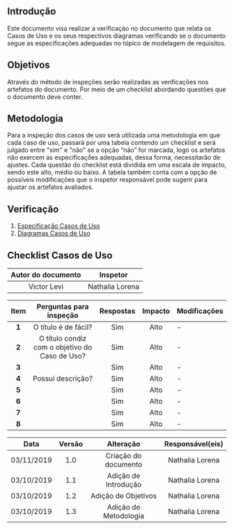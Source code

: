 ## Introdução

Este documento visa realizar a verificação no documento que relata os Casos de Uso e os seus respectivos diagramas verificando se o documento segue as especificações adequadas no tópico de modelagem de requisitos.

## Objetivos

Através do método de inspeções serão realizadas as verificações nos artefatos do documento. Por meio de um checklist abordando questões que o documento deve conter.


## Metodologia

Para a inspeção dos casos de uso será utilizada uma metodologia em que cada caso de uso, passará por uma tabela contendo um checklist e será julgado entre "sim" e "não" se a opção “não” for marcada, logo os artefatos não exercem as especificaçṍes adequadas, dessa forma, necessitarão de ajustes. Cada questão do checklist está dividida em uma escala de impacto, sendo este alto, médio ou baixo. A tabela também conta com a opção de possíveis modificações que o inspetor responsável pode sugerir para ajustar os artefatos avaliados.


## Verificação

1.  [Especificação Casos de Uso](../modelagem/especificacao_dcu.md)
2.  [Diagramas Casos de Uso](../modelagem/diagramas.md)


## Checklist Casos de Uso

|Autor do documento| Inspetor
|:---:|:---:|
|Victor Levi| Nathalia Lorena



|Item| Perguntas para inspeção|Respostas|Impacto|Modificações|
|:--:|:----:|:-------:|:---:|:---|
|**1** |O título é de fácil? |Sim | Alto | - |
|**2** |O título condiz com o objetivo do Caso de Uso? |Sim | Alto | - |
|**3** ||Sim | Alto | - |
|**4** |Possui descrição? |Sim | Alto | - |
|**5** | |Sim | Alto | - |
|**6** | |Sim | Alto | - |
|**7** | |Sim | Alto | - |
|**8** | |Sim | Alto | - |









|Data|Versão|Alteração|Responsável(eis)|
|:--:|:----:|:-------:|:---:|
| 03/11/2019 | 1.0 | Criação do documento | Nathalia Lorena |
| 03/10/2019 | 1.1 | Adição de Introdução | Nathalia Lorena |
| 03/10/2019 | 1.2 | Adição de Objetivos | Nathalia Lorena |
| 03/10/2019 | 1.3 | Adição de Metodologia| Nathalia Lorena |
